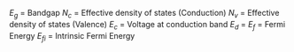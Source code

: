 $E_g$ = Bandgap
$N_c$ = Effective density of states (Conduction)
$N_v$ = Effective density of states (Valence)
$E_c$ = Voltage at conduction band
$E_d$ = 
$E_f$ = Fermi Energy
$E_{fi}$ = Intrinsic Fermi Energy
